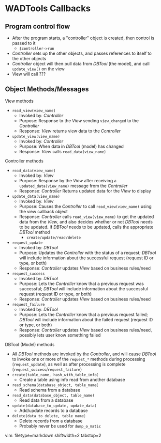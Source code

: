 # WADTools Callbacks #

## Program control flow ##
- After the program starts, a "controller" object is created, then control is
  passed to it
  - `$controller->run`
- _Controller_ sets up the other objects, and passes references to itself to
  the other objects
- _Controller_ object will then pull data from _DBTool_ (the model), and call
  `update_view()` on the view
- View will call ???

## Object Methods/Messages ##

View methods
- `read_view(view_name)`
  - Invoked by: _Controller_
  - Purpose: Response to the _View_ sending `view_changed` to the _Controller_
  - Response: _View_ returns view data to the _Controller_
- `update_view(view_name)`
  - Invoked by: _Controller_
  - Purpose: When data in _DBTool_ (model) has changed
  - Response: _View_ calls `read_data(view_name)`

Controller methods
- `read_data(view_name)`
  - Invoked by: _View_
  - Purpose: Response by the _View_ after receiving a
    `updated_data(view_name)` message from the _Controller_
  - Response: _Controller_ Returns updated data for the _View_ to display
- `update_data(view_name)`
  - Invoked by: _View_
  - Purpose: Causes the _Controller_ to call `read_view(view_name)` using the
    view callback object
  - Response: _Controller_ calls `read_view(view_name)` to get the updated
    data from the _View_, and also decides whether or not _DBTool_ needs to be
    updated.  If _DBTool_ needs to be updated, calls the appropriate _DBTool_
    method
    - `create/update/read/delete`
- `request_update`
  - Invoked by: _DBTool_
  - Purpose: Updates the _Controller_ with the status of a request; _DBTool_
    will include information about the successful request (request ID or type,
    or both)
  - Response: _Controller_ updates _View_ based on business rules/need
- `request_success`
  - Invoked by: _DBTool_
  - Purpose: Lets the _Controller_ know that a previous request was successful;
    _DBTool_ will include information about the successful request (request ID
    or type, or both)
  - Response: _Controller_ updates _View_ based on business rules/need
- `request_failure`
  - Invoked by: _DBTool_
  - Purpose: Lets the _Controller_ know that a previous request failed;
    _DBTool_ will include information about the failed request (request ID or
    type, or both)
  - Response: _Controller_ updates _View_ based on business rules/need,
    possibly lets user know something failed

DBTool (Model) methods
- All _DBTool_ methods are invoked by the _Controller_, and will cause
  _DBTool_ to invoke one or more of the `request_*` methods during processing
  (`request_update`), as well as after processing is complete
  (`request_success`/`request_failure`)
- `create(table_name, hash_with_table_info)`
  - Create a table using info read from another database
- `read_schema(database_object, table_name)`
  - Read schema from a database
- `read_data(database_object, table_name)`
  - Read data from a database
- `update(database_to_update, update_data)`
  - Add/update records to a database
- `delete(data_to_delete, table_name)`
  - Delete records from a database
  - Probably never be used for `dump_o_matic`

vim: filetype=markdown shiftwidth=2 tabstop=2

